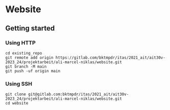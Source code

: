 # Website



## Getting started


### Using HTTP
```
cd existing_repo
git remote add origin https://gitlab.com/bktmpdr/itas/2021_ait/ait30v-2023_24/projektarbeit/ali-marcel-niklas/website.git
git branch -M main
git push -uf origin main
```


### Using SSH
```
git clone git@gitlab.com:bktmpdr/itas/2021_ait/ait30v-2023_24/projektarbeit/ali-marcel-niklas/website.git
cd website
```